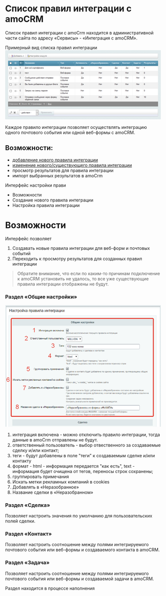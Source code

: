 # Список правил интеграции с amoCRM
Список правил интеграции с amoCrm находится в административной части сайта по адресу «Сервисы» - «Интеграция с amoCRM».

Примерный вид списка правил интеграции 
![Общие настройки](./rules/r1.png)

Каждое правило интеграции позволяет осуществлять интеграцию одного почтового события или одной веб-формы с amoCRM.

## Возможности:
* [добавление нового правила интеграции](./rules/add.md)
* [изменение нового/существующего правила интеграции](./rules/update.md)
* просмотр результатов для правила интеграции
* импорт выбранных результатов в amoCrm

Интерфейс настройки прави
* Возможности
* Создание нового правила интеграции
* Настройка правила интеграции

# Возможности
Интерфейс позволяет
1. Создавать новые правила интеграции для веб-форм и почтовых событий
2. Переходить к просмотру результатов для созданных правил интеграции

> Обратите внимание, что если по каким-то причинам подключение к amoCRM установить не удалось, то все уже существующие правила интеграции отображены не будут.

### Раздел «Общие настройки»
![Общие настройки](./settings/settings_common.png)
1. интеграция включена - можно отключить правило интеграции, тогда данные в amoCrm отправлены не будут.
2. ответственный пользователь - выбор отвественного за создаваемые сделку и/или контакт;
3. теги - будут добавлены в поле "теги" к создаваемым сделке и/или контакту
4. формат - html - информация передается "как есть", text - информация будет очищена от тегов, переносы строк сохранены;
5. группировать примечания
6. Искать метки рекламных компаний в cookies
7. Добавлять в «Неразобранное»
8. Название сделки в «Неразобранном»

### Раздел «Сделка»
Позволяет настроить значения по умолчанию для пользовательских полей сделки.

### Раздел «Контакт»
Позволяет настроить соотношение между полями интегрируемого почтового события или веб-формы и создаваемого контакта в amoCRM.

### Раздел «Задача»
Позволяет настроить соотношение между полями интегрируемого почтового события или веб-формы и создаваемой задачи в amoCRM.

Раздел находится в процессе наполнения